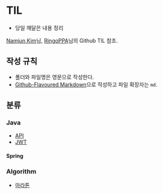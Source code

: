# TIL

 * 당일 깨달은 내용 정리

[Namjun Kim](https://github.com/namjunemy)님, [RingoPPA](https://github.com/ksu3101)님의 Github TIL 참조.

## 작성 규칙

* 폴더와 파일명은 영문으로 작성한다.
* [Github-Flavoured Markdown](https://guides.github.com/features/mastering-markdown/)으로 작성하고 파일 확장자는 `md`. 

## 분류

### Java

* [API](https://github.com/asbazq/TIL/blob/main/python/API.md)
* [JWT](https://github.com/asbazq/TIL/blob/main/python/JWT.md)

#### Spring

### Algorithm

* [마라톤](https://github.com/asbazq/TIL/blob/a93cfde38688e78fe29c03bc56021aafdced2190/algorithm/marathon.md)
